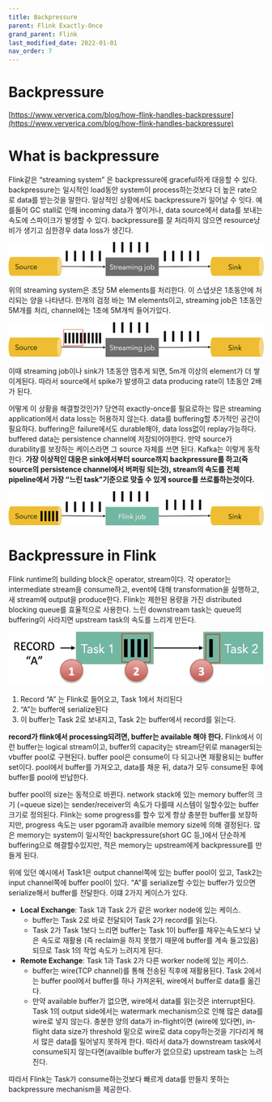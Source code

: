 ```yaml
---
title: Backpressure
parent: Flink Exactly-Once
grand_parent: Flink
last_modified_date: 2022-01-01
nav_order: 7
---
```

# Backpressure



[https://www.ververica.com/blog/how-flink-handles-backpressure](https://www.ververica.com/blog/how-flink-handles-backpressure)

# What is backpressure

Flink같은 “streaming system” 은  backpressure에 graceful하게 대응할 수 있다. backpressure는 일시적인 load동안 system이 process하는것보다 더 높은 rate으로 data를 받는것을 말한다. 일상적인 상황에서도 backpressure가 일어날 수 잇다. 예를들어 GC stall로 인해 incoming data가 쌓이거나, data source에서 data를 보내는 속도에 스파이크가 발생할 수 있다. backpressure를 잘 처리하지 않으면 resource낭비가 생기고 심한경우 data loss가 생긴다.

![backpressure normal](backpressure/Untitled.png)

위의 streaming system은 초당 5M elements를 처리한다. 이 스냅샷은 1초동안에 처리되는 양을 나타낸다. 한개의 검정 바는 1M elements이고, streaming job은 1초동안 5M개를 처리, channel에는 1초에 5M개씩 들어가있다.

![backpresure](backpressure/Untitled1.png)

이때 streaming job이나 sink가 1초동안 멈추게 되면, 5m개 이상의 element가 더 쌓이게된다. 따라서 source에서 spike가 발생하고 data producing rate이 1초동안 2배가 된다.

어떻게 이 상황을 해결할것인가? 당연히 exactly-once를 필요로하는 많은 streaming application에서 data loss는 허용하지 않는다. data를 buffering할 추가적인 공간이 필요하다. buffering은 failure에서도 durable해야, data loss없이 replay가능하다. buffered data는 persistence channel에 저장되어야한다. 만약 source가 durability를 보장하는 케이스라면 그 source 자체를 쓰면 된다. Kafka는 이렇게 동작한다. **가장 이상적인 대응은 sink에서부터 source까지 backpressure를 하고(즉 source의 persistence channel에서 버퍼링 되는것), stream의 속도를 전체 pipeline에서 가장 “느린 task”기준으로 맞출 수 있게 source를 쓰로틀하는것이다.**

![source store](backpressure/Untitled2.png)

# Backpressure in Flink

Flink runtime의 building block은 operator, stream이다. 각 operator는 intermediate stream을 consume하고, event에 대해 transformation을 실행하고, 새 stream에 output을 produce한다. Flink는 제한된 용량을 가진 distributed blocking queue를 효율적으로 사용한다. 느린 downstream task는 queue의 buffering이 사라지면 upstream task의 속도를 느리게 만든다.

![task buffer](backpressure/Untitled3.png)

1. Record “A” 는 Flink로 들어오고, Task 1에서 처리된다
2. “A”는 buffer에 serialize된다
3. 이 buffer는 Task 2로 보내지고, Task 2는 buffer에서 record를 읽는다.

**record가 flink에서 processing되려면, buffer는 available 해야 한다.** Flink에서 이런 buffer는 logical stream이고, buffer의 capacity는 stream단위로 manager되는 vbuffer pool로 구현된다. buffer pool은 consume이 다 되고나면 재활용되는 buffer set이다. pool에서 buffer를 가져오고, data를 채운 뒤, data가 모두 consume된 후에 buffer를 pool에 반납한다.

buffer pool의 size는 동적으로 바뀐다. network stack에 있는 memory buffer의 크기 (=queue size)는 sender/receiver의 속도가 다를때 시스템이 일할수있는 buffer크기로 정의된다. Flink는 some progress를 할수 있게 항상 충분한 buffer를 보장하지만, progress 속도는 user pgoram과 availble memory size에 의해 결정된다. 많은 memory는 system이 일시적인 backpressure(short GC 등,)에서 단순하게 buffering으로 해결할수있지만, 적은 memory는 upstream에게 backpressure를 만들게 된다.

위에 있던 예시에서 Task1은 output channel쪽에 있는 buffer pool이 있고, Task2는 input channel쪽에 buffer pool이 있다. “A”를 serialize할 수있는 buffer가 있으면 serialize해서 buffer를 전달한다. 이떄 2가지 케이스가 있다.

- **Local Exchange**: Task 1과 Task 2가 같은 worker node에 있는 케이스.
    - buffer는 Task 2로 바로 전달되어 Task 2가 record를 읽는다.
    - Task 2가 Task 1보다 느리면 buffer는 Task 1이 buffer를 채우는속도보다 낮은 속도로 재활용 (즉 reclaim을 하지 못했기 때문에 buffer를 계속 들고있음)되므로 Task 1의 작업 속도가 느려지게 된다.
- **Remote Exchange**: Task 1과 Task 2가 다른 worker node에 있는 케이스.
    - buffer는 wire(TCP channel)를 통해 전송된 직후에 재활용된다. Task 2에서는 buffer pool에서 buffer를 하나 가져온뒤, wire에서 buffer로 data를 옮긴다.
    - 만약 available buffer가 없으면, wire에서 data를 읽는것은 interrupt된다. Task 1의 output side에서는 watermark mechanism으로 인해 많은 data를 wire로 넣지 않는다. 충분한 양의 data가 in-flight이면 (wire에 있다면), in-flight data size가 threshold 밑으로 wire로 data copy하는것을 기다리게 해서 많은 data를 밀어넣지 못하게 한다. 따라서 data가 downstream task에서 consume되지 않는다면(availble buffer가 없으므로) upstream task는 느려진다.

따라서 Flink는 Task가 consume하는것보다 빠르게 data를 만들지 못하는 backpressure mechanism을 제공한다.